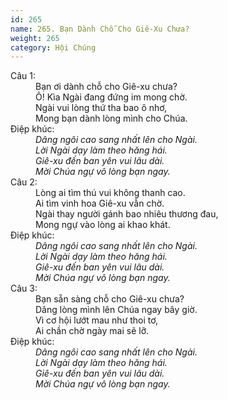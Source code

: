 ```yaml
---
id: 265
name: 265. Bạn Dành Chỗ Cho Giê-Xu Chưa?
weight: 265
category: Hội Chúng
---
```

<dl><dt>Câu 1:</dt><dd data-verse="1">Bạn ơi dành chỗ cho Giê-xu chưa? <br/>Ô! Kìa Ngài đang đứng im mong chờ. <br/>Ngài vui lòng thứ tha bao ô nhơ, <br/>Mong bạn dành lòng mình cho Chúa. </dd><dt>Điệp khúc:</dt><dd data-chorus="1"><em>Dâng ngôi cao sang nhất lên cho Ngài. <br/>Lời Ngài dạy làm theo hăng hái. <br/>Giê-xu đến ban yên vui lâu dài. <br/>Mời Chúa ngự vô lòng bạn ngay. </em></dd><dt>Câu 2:</dt><dd data-verse="2">Lòng ai tìm thú vui không thanh cao. <br/>Ai tìm vinh hoa Giê-xu vẫn chờ. <br/>Ngài thay người gánh bao nhiêu thương đau, <br/>Mong ngự vào lòng ai khao khát. </dd><dt>Điệp khúc:</dt><dd data-chorus="1"><em>Dâng ngôi cao sang nhất lên cho Ngài. <br/>Lời Ngài dạy làm theo hăng hái. <br/>Giê-xu đến ban yên vui lâu dài. <br/>Mời Chúa ngự vô lòng bạn ngay. </em></dd><dt>Câu 3:</dt><dd data-verse="3">Bạn sẵn sàng chỗ cho Giê-xu chưa? <br/>Dâng lòng mình lên Chúa ngay bây giờ. <br/>Vì cơ hội lướt mau như thoi tơ, <br/>Ai chần chờ ngày mai sẽ lỡ. </dd><dt>Điệp khúc:</dt><dd data-chorus="1"><em>Dâng ngôi cao sang nhất lên cho Ngài. <br/>Lời Ngài dạy làm theo hăng hái. <br/>Giê-xu đến ban yên vui lâu dài. <br/>Mời Chúa ngự vô lòng bạn ngay. </em></dd></dl>
